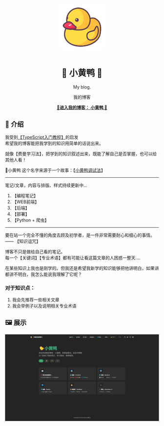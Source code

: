 

<p align="center" style="margin:50px">
  <a href="xxggg.github.io/">
    <img src="img/logo.svg" alt="Storybook" width="150" />
  </a>
</p>

<h1 align="center">
🐤 小黄鸭 🐤
</h1>
<p align="center">
My blog.
</p>
<p align="center">
我的博客
</p>

<p align="center">
<a href="xxggg.github.io/"><b>🐤进入我的博客： 小黄鸭 🐤</b></a> 
</p>


## 📖 介绍  

我受到[【TypeScript入门教程】](https://ts.xcatliu.com/)的启发  
希望我的博客能把我学到的知识用简单的话说出来。

就像【费曼学习法】，把学到的知识叙述出来，既能了解自己是否掌握，也可以给其他人看！

🐤小黄鸭 这个名字来源于一个故事：【[小黄鸭调试法](https://baike.baidu.com/item/%E5%B0%8F%E9%BB%84%E9%B8%AD%E8%B0%83%E8%AF%95%E6%B3%95/16569594)】

--- 

笔记/文章，内容与排版、样式持续更新中...
1. 【编程笔记】
2. 【WEB前端】
3. 【后端】
4. 【部署】
5. 【Python + 爬虫】

---
要在站一个完全不懂的角度去顾及初学者，是一件非常需要耐心和细心的事情。  ——  【知识诅咒】 

博客不只是做给自己看的笔记。  
每一个【关键词】【专业术语】都有可能让看这篇文章的人困惑一整天....    

在某些知识上我也是刚学的。但我还是希望我新学的知识能够把他讲明白，如果讲都讲不明白，我怎么能说我理解了它呢？

### 对于知识点：  
1. 我会先推荐一些相关文章  
2. 我会举例子以及说明相关专业术语


## 🖼️ 展示

![图 2](img/cbf3e4e671cbd875f7031e8a4f4009cfd8347f015df4b35d5ba257a3efb3c7aa.png)  

